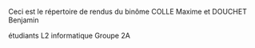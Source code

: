 Ceci est le répertoire de rendus du binôme
COLLE Maxime et 
DOUCHET Benjamin

étudiants L2 informatique Groupe 2A